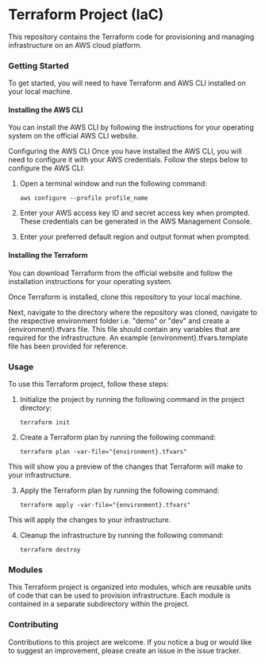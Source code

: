 # Terraform Project (IaC)
This repository contains the Terraform code for provisioning and managing infrastructure on an AWS cloud platform.

### Getting Started
To get started, you will need to have Terraform and AWS CLI installed on your local machine. 

#### Installing the AWS CLI
You can install the AWS CLI by following the instructions for your operating system on the official AWS CLI website.

Configuring the AWS CLI
Once you have installed the AWS CLI, you will need to configure it with your AWS credentials. Follow the steps below to configure the AWS CLI:

1) Open a terminal window and run the following command:
    ```
    aws configure --profile profile_name
    ```
2) Enter your AWS access key ID and secret access key when prompted. These credentials can be generated in the AWS Management Console.

3) Enter your preferred default region and output format when prompted.

#### Installing the Terraform
You can download Terraform from the official website and follow the installation instructions for your operating system.

Once Terraform is installed, clone this repository to your local machine.

Next, navigate to the directory where the repository was cloned, navigate to the respective environment folder i.e. "demo" or "dev" and create a {environment}.tfvars file. This file should contain any variables that are required for the infrastructure. An example {environment}.tfvars.template file has been provided for reference.

### Usage
To use this Terraform project, follow these steps:

1) Initialize the project by running the following command in the project directory:
    ```
    terraform init
    ```

2) Create a Terraform plan by running the following command:
    ```
    terraform plan -var-file="{environment}.tfvars"
    ```
This will show you a preview of the changes that Terraform will make to your infrastructure.

3) Apply the Terraform plan by running the following command:
   ```
   terraform apply -var-file="{environment}.tfvars"
   ```
This will apply the changes to your infrastructure.

4) Cleanup the infrastructure by running the following command:
   ```
   terraform destroy
   ```

### Modules
This Terraform project is organized into modules, which are reusable units of code that can be used to provision infrastructure. Each module is contained in a separate subdirectory within the project.

### Contributing
Contributions to this project are welcome. If you notice a bug or would like to suggest an improvement, please create an issue in the issue tracker.
